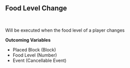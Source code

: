 ## Food Level Change
<br>

Will be executed when the food level of a player changes
<br>

**Outcoming Variables**
<br>
- Placed Block (Block)
- Food Level (Number)
- Event (Cancellable Event)
